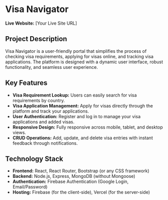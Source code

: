# Visa Navigator

**Live Website:** [Your Live Site URL]

## Project Description

Visa Navigator is a user-friendly portal that simplifies the process of checking visa requirements, applying for visas online, and tracking visa applications. The platform is designed with a dynamic user interface, robust functionality, and seamless user experience.

## Key Features

- **Visa Requirement Lookup:** Users can easily search for visa requirements by country.
- **Visa Application Management:** Apply for visas directly through the platform and track your applications.
- **User Authentication:** Register and log in to manage your visa applications and added visas.
- **Responsive Design:** Fully responsive across mobile, tablet, and desktop views.
- **CRUD Operations:** Add, update, and delete visa entries with instant feedback through notifications.

## Technology Stack

- **Frontend:** React, React Router, Bootstrap (or any CSS framework)
- **Backend:** Node.js, Express, MongoDB (without Mongoose)
- **Authentication:** Firebase Authentication (Google Login, Email/Password)
- **Hosting:** Firebase (for the client-side), Vercel (for the server-side)










